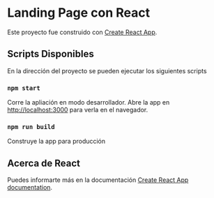 # Landing Page con React

Este proyecto fue construido con [Create React App](https://github.com/facebook/create-react-app).

## Scripts Disponibles

En la dirección del proyecto se pueden ejecutar los siguientes scripts

### `npm start`

Corre la apliación en modo desarrollador.
Abre la app en [http://localhost:3000](http://localhost:3000) para verla en el navegador.

### `npm run build`

Construye la app para producción

## Acerca de React

Puedes informarte más en la documentación [Create React App documentation](https://facebook.github.io/create-react-app/docs/getting-started).
